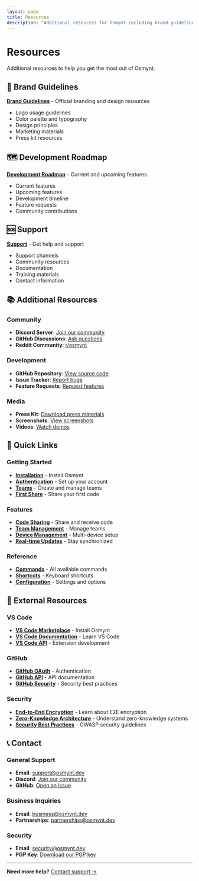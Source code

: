 ```yaml
---
layout: page
title: Resources
description: "Additional resources for Osmynt including brand guidelines, development roadmap, and support information."
---
```


# Resources

Additional resources to help you get the most out of Osmynt.

## 🎨 Brand Guidelines

**[Brand Guidelines](resources/brand-guidelines)** - Official branding and design resources
- Logo usage guidelines
- Color palette and typography
- Design principles
- Marketing materials
- Press kit resources

## 🗺️ Development Roadmap

**[Development Roadmap](resources/roadmap)** - Current and upcoming features
- Current features
- Upcoming features
- Development timeline
- Feature requests
- Community contributions

## 🆘 Support

**[Support](resources/support)** - Get help and support
- Support channels
- Community resources
- Documentation
- Training materials
- Contact information

## 📚 Additional Resources

### Community
- **Discord Server**: [Join our community](https://discord.gg/osmynt)
- **GitHub Discussions**: [Ask questions](https://github.com/moeen-mahmud/osmynt/discussions)
- **Reddit Community**: [r/osmynt](https://reddit.com/r/osmynt)

### Development
- **GitHub Repository**: [View source code](https://github.com/moeen-mahmud/osmynt)
- **Issue Tracker**: [Report bugs](https://github.com/moeen-mahmud/osmynt/issues)
- **Feature Requests**: [Request features](https://github.com/moeen-mahmud/osmynt/issues/new?template=feature_request.md)

### Media
- **Press Kit**: [Download press materials](resources/brand-guidelines)
- **Screenshots**: [View screenshots](https://github.com/moeen-mahmud/osmynt/tree/main/screenshots)
- **Videos**: [Watch demos](https://youtube.com/osmynt)

## 🎯 Quick Links

### Getting Started
- **[Installation](getting-started/installation)** - Install Osmynt
- **[Authentication](getting-started/authentication)** - Set up your account
- **[Teams](getting-started/teams)** - Create and manage teams
- **[First Share](getting-started/first-share)** - Share your first code

### Features
- **[Code Sharing](features/code-sharing)** - Share and receive code
- **[Team Management](features/team-management)** - Manage teams
- **[Device Management](features/device-management)** - Multi-device setup
- **[Real-time Updates](features/realtime-updates)** - Stay synchronized

### Reference
- **[Commands](reference/commands)** - All available commands
- **[Shortcuts](reference/shortcuts)** - Keyboard shortcuts
- **[Configuration](reference/configuration)** - Settings and options

## 🔗 External Resources

### VS Code
- **[VS Code Marketplace](https://marketplace.visualstudio.com/items?itemName=osmynt.osmynt)** - Install Osmynt
- **[VS Code Documentation](https://code.visualstudio.com/docs)** - Learn VS Code
- **[VS Code API](https://code.visualstudio.com/api)** - Extension development

### GitHub
- **[GitHub OAuth](https://docs.github.com/en/developers/apps/building-oauth-apps)** - Authentication
- **[GitHub API](https://docs.github.com/en/rest)** - API documentation
- **[GitHub Security](https://docs.github.com/en/authentication/keeping-your-account-and-data-secure)** - Security best practices

### Security
- **[End-to-End Encryption](https://en.wikipedia.org/wiki/End-to-end_encryption)** - Learn about E2E encryption
- **[Zero-Knowledge Architecture](https://en.wikipedia.org/wiki/Zero-knowledge_proof)** - Understand zero-knowledge systems
- **[Security Best Practices](https://owasp.org/www-project-top-ten/)** - OWASP security guidelines

## 📞 Contact

### General Support
- **Email**: [support@osmynt.dev](mailto:support@osmynt.dev)
- **Discord**: [Join our community](https://discord.gg/osmynt)
- **GitHub**: [Open an issue](https://github.com/moeen-mahmud/osmynt/issues)

### Business Inquiries
- **Email**: [business@osmynt.dev](mailto:business@osmynt.dev)
- **Partnerships**: [partnerships@osmynt.dev](mailto:partnerships@osmynt.dev)

### Security
- **Email**: [security@osmynt.dev](mailto:security@osmynt.dev)
- **PGP Key**: [Download our PGP key](https://osmynt.dev/pgp-key.asc)

---

**Need more help?** [Contact support →](resources/support)

